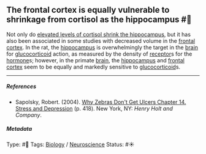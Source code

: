 ## The frontal cortex is equally vulnerable to shrinkage from cortisol as the hippocampus  #🧠

Not only do [elevated levels of cortisol shrink the hippocampus](Elevated%20levels%20of%20cortisol%20can%20shrink%20the%20hippocampus.md), but it has also been associated in some studies with decreased volume in the [frontal cortex](). In the rat, the [hippocampus](Hippocampus.md) is overwhelmingly the target in the [brain](Brain.md) for [glucocorticoid]() action, as measured by the density of [receptor](Receptor.md)s for the [hormone]()s; however, in the primate [brain](Brain.md), the [hippocampus](Hippocampus.md) and [frontal cortex]() seem to be equally and markedly sensitive to [glucocorticoid]()s.

---

##### References

* Sapolsky, Robert. (2004). [Why Zebras Don't Get Ulcers Chapter 14. Stress and Depression](Why%20Zebras%20Don't%20Get%20Ulcers%20Chapter%2014.%20Stress%20and%20Depression.md) (p. 418). New York, NY: *Henry Holt and Company*.

##### Metadata

Type: #🔴 
Tags: [Biology]() / [Neuroscience](Neuroscience.md) 
Status: #☀️ 
